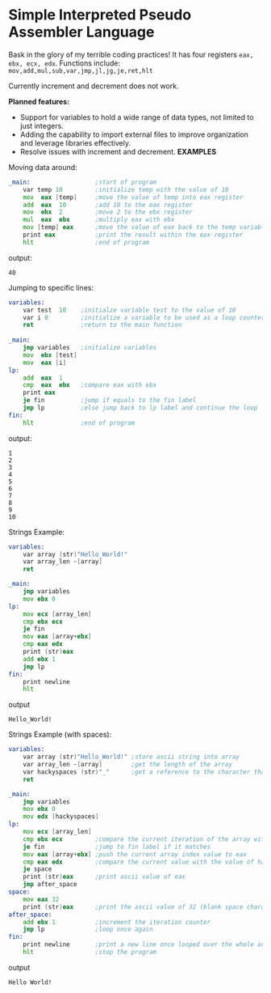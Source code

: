 # Simple Interpreted Pseudo Assembler Language
Bask in the glory of my terrible coding practices!
It has four registers `eax, ebx, ecx, edx`.
Functions include:
`mov,add,mul,sub,var,jmp,jl,jg,je,ret,hlt`

Currently increment and decrement does not work.

**Planned features:**
 - Support for variables to hold a wide range of data types, not limited to just integers.
 - Adding the capability to import external files to improve organization and leverage libraries effectively.
 - Resolve issues with increment and decrement.
**EXAMPLES**

Moving data around:
```asm
_main:                  ;start of program
	var temp 10 		;initialize temp with the value of 10
	mov  eax [temp]		;move the value of temp into eax register
	add  eax  10        ;add 10 to the eax register
	mov  ebx  2         ;move 2 to the ebx register
	mul  eax  ebx       ;multiply eax with ebx
	mov [temp] eax      ;move the value of eax back to the temp variable
	print eax           ;print the result within the eax register
	hlt                 ;end of program
```
output:
```
40
```

Jumping to specific lines:
```asm
variables:
	var test  10	;initialze variable test to the value of 10
	var i 0			;initialize a variable to be used as a loop counter
	ret				;return to the main function
  
_main:
	jmp variables  	;initialize variables
	mov  ebx [test]
	mov  eax [i]
lp:
	add  eax  1
	cmp  eax  ebx 	;compare eax with ebx
	print eax
	je fin			;jump if equals to the fin label
	jmp lp          ;else jump back to lp label and continue the loop
fin:
	hlt				;end of program
```
output:
```
1
2
3
4
5
6
7
8
9
10
```
Strings Example:
```asm
variables:
	var array (str)"Hello_World!"
	var array_len ~[array]
	ret

_main:
	jmp variables
	mov ebx 0
lp:
	mov ecx [array_len]
	cmp ebx ecx
	je fin
	mov eax [array+ebx]
	cmp eax edx
	print (str)eax
	add ebx 1
	jmp lp
fin:
	print newline
	hlt
```
output 
```
Hello_World!
```
Strings Example (with spaces):
```asm
variables:
	var array (str)"Hello_World!" ;store ascii string into array
	var array_len ~[array]        ;get the length of the array
	var hackyspaces (str)"_"      ;get a reference to the character that will be replaced for a space
	ret

_main:
	jmp variables 
	mov ebx 0
	mov edx [hackyspaces]
lp:
	mov ecx [array_len] 	
	cmp ebx ecx 		;compare the current iteration of the array with the array length
	je fin				;jump to fin label if it matches     
	mov eax [array+ebx] ;push the current array index value to eax
	cmp eax edx         ;compare the current value with the value of hackyspaces
	je space   
	print (str)eax      ;print ascii value of eax
	jmp after_space
space:
	mov eax 32            
	print (str)eax      ;print the ascii value of 32 (blank space character)
after_space:
	add ebx 1           ;increment the iteration counter
	jmp lp              ;loop once again
fin:
	print newline       ;print a new line once looped over the whole array
	hlt                 ;stop the program
```
output
```
Hello World!
```

